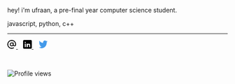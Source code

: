 hey! i'm ufraan, a pre-final year computer science student.

javascript, python, c++

---

<p align="left">
  <a href="mailto:hey@ufraan.com" title="Email">
    <img src="icons/email.svg" alt="Email" width="20" height="20">
  </a>
  &nbsp;&nbsp;
  <a href="https://www.linkedin.com/in/ufraaan" title="LinkedIn">
    <img src="icons/linkedin.svg" alt="LinkedIn" width="20" height="20">
  </a>
  &nbsp;&nbsp;
  <a href="https://twitter.com/ufraaaan" title="Twitter">
    <img src="icons/twitter.svg" alt="Twitter" width="20" height="20">
  </a>
</p>

<br>

<p align="left">
  <img src="https://komarev.com/ghpvc/?username=ufraan&color=gray&style=flat-square" alt="Profile views">
</p>
